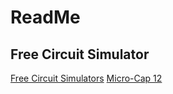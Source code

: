 # ReadMe
## Free Circuit Simulator
[Free Circuit Simulators](https://www.circuitstoday.com/circuit-design-and-simulation-softwares)
[Micro-Cap 12](https://hackaday.com/2020/01/08/commercial-circuit-simulator-goes-free/)
